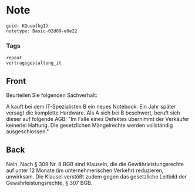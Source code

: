 # Note
```
guid: KQuuo{kgI}
notetype: Basic-02d89-e0e22
```

### Tags
```
repeat
vertragsgestaltung_it
```

## Front
Beurteilen Sie folgenden Sachverhalt:

A kauft bei dem IT-Spezialisten B ein neues Notebook. Ein Jahr später versagt die komplette Hardware. Als A sich bei B beschwert, beruft sich dieser auf folgende AGB:
"Im Falle eines Defektes ūbernimmt der Verkäufer keinerlei Haftung. Die gesetzlichen Mängelrechte werden vollständig ausgeschlossen."

## Back
Nein. Nach § 309 Nr. 8 BGB sind Klauseln, die die Gewährleistungsrechte auf unter 12 Monate (im unternehmerischen Verkehr) reduzieren, unwirksam. Die Klausel verstößt zudem gegen das gesetzliche Leitbild der Gewährleistungsrechte, § 307 BGB.
